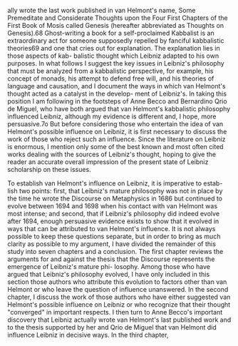ally wrote the last work published in van Helmont's name, Some Premeditate and Considerate Thoughts upon the Four First Chapters of the First Book of Mosis called Genesis (hereafter abbreviated as Thoughts on Genesis).68 Ghost-writing a book for a self-proclaimed Kabbalist is an extraordinary act for someone supposedly repelled by fanciful kabbalistic theories69 and one  that cries out for explanation. The explanation lies in those aspects of kab- balistic thought which Leibniz adapted to his own purposes. In what follows  I suggest the key issues in Leibniz's philosophy that must be analyzed from a kabbalistic perspective, for example, his concept of monads, his attempt to defend free will, and his theories of language and causation, and I document  the ways in which van Helmont's thought acted as a catalyst in the develop- ment of Leibniz's. In taking this position I am following in the footsteps of  Anne Becco and Bernardino Qrio de Miguel, who have both argued that van Helmont's kabbalistic philosophy influenced Leibniz, although my evidence is different and, I hope, more persuasive.7o But before considering those who entertain the idea of van Helmont's possible influence on Leibniz, it is first necessary to discuss the work of those who reject such an influence. Since the literature on Leibniz is enormous, I mention only some of the best known and most often cited works dealing with the sources of Leibniz's thought, hoping to give the reader an accurate overall impression of the present state of Leibniz scholarship on these issues.

To establish van Helmont's influence on Leibniz, it is imperative to estab- lish two points: first, that Leibniz's mature philosophy was not in place by  the time he wrote the Discourse on Metaphysics in 1686 but continued to evolve between 1694 and 1698 when his contact with van Helmont was most intense; and second, that if Leibniz's philosophy did indeed evolve after 1694, enough persuasive evidence exists to show that it evolved in ways that can be attributed to van Helmont's influence. It is not always possible to keep these questions separate, but in order to bring as much clarity as possible to my argument, I have divided the remainder of this study into seven chapters and a conclusion. The first chapter reviews the arguments for and against the  thesis that the Discourse represents the emergence of Leibniz's mature phi- losophy. Among those who have argued that Leibniz's philosophy evolved, I  have only included in this section those authors who attribute this evolution to factors other than van Helmont or who leave the question of influence unanswered. In the second chapter, I discuss the work of those authors who have either suggested van Helmont's possible influence on Leibniz or who recognize that their thought "converged" in important respects. I then turn to Anne Becco's important discovery that Leibniz actually wrote van Helmont's last published work and to the thesis supported by her and Qrio de Miguel that van Helmont did influence Leibniz in decisive ways. In the third chapter,
